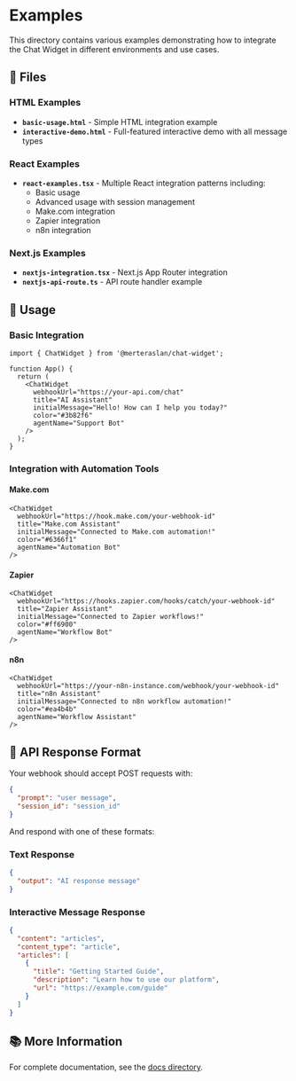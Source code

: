 # Examples

This directory contains various examples demonstrating how to integrate the Chat Widget in different environments and use cases.

## 📁 Files

### HTML Examples

- **`basic-usage.html`** - Simple HTML integration example
- **`interactive-demo.html`** - Full-featured interactive demo with all message types

### React Examples

- **`react-examples.tsx`** - Multiple React integration patterns including:
  - Basic usage
  - Advanced usage with session management
  - Make.com integration
  - Zapier integration  
  - n8n integration

### Next.js Examples

- **`nextjs-integration.tsx`** - Next.js App Router integration
- **`nextjs-api-route.ts`** - API route handler example

## 🚀 Usage

### Basic Integration

```tsx
import { ChatWidget } from '@merteraslan/chat-widget';

function App() {
  return (
    <ChatWidget
      webhookUrl="https://your-api.com/chat"
      title="AI Assistant"
      initialMessage="Hello! How can I help you today?"
      color="#3b82f6"
      agentName="Support Bot"
    />
  );
}
```

### Integration with Automation Tools

#### Make.com

```tsx
<ChatWidget
  webhookUrl="https://hook.make.com/your-webhook-id"
  title="Make.com Assistant"
  initialMessage="Connected to Make.com automation!"
  color="#6366f1"
  agentName="Automation Bot"
/>
```

#### Zapier

```tsx
<ChatWidget
  webhookUrl="https://hooks.zapier.com/hooks/catch/your-webhook-id"
  title="Zapier Assistant"
  initialMessage="Connected to Zapier workflows!"
  color="#ff6900"
  agentName="Workflow Bot"
/>
```

#### n8n

```tsx
<ChatWidget
  webhookUrl="https://your-n8n-instance.com/webhook/your-webhook-id"
  title="n8n Assistant"
  initialMessage="Connected to n8n workflow automation!"
  color="#ea4b4b"
  agentName="Workflow Assistant"
/>
```

## 🔧 API Response Format

Your webhook should accept POST requests with:

```json
{
  "prompt": "user message",
  "session_id": "session_id"
}
```

And respond with one of these formats:

### Text Response

```json
{
  "output": "AI response message"
}
```

### Interactive Message Response

```json
{
  "content": "articles",
  "content_type": "article",
  "articles": [
    {
      "title": "Getting Started Guide", 
      "description": "Learn how to use our platform",
      "url": "https://example.com/guide"
    }
  ]
}
```

## 📚 More Information

For complete documentation, see the [docs directory](../docs/README.md).
